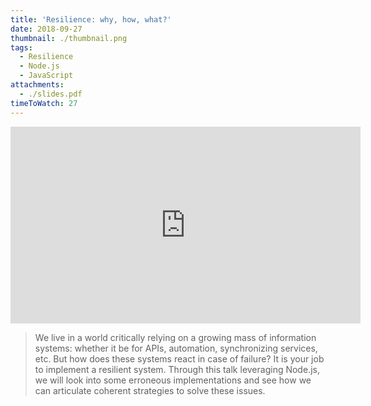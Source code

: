 ```yaml
---
title: 'Resilience: why, how, what?'
date: 2018-09-27
thumbnail: ./thumbnail.png
tags:
  - Resilience
  - Node.js
  - JavaScript
attachments:
  - ./slides.pdf
timeToWatch: 27
---
```


<iframe width="560" height="315" src="https://www.youtube-nocookie.com/embed/szkeEneWsGM?rel=0&showinfo=0&start=3272&end=4834" frameborder="0" allow="autoplay; encrypted-media" allowfullscreen></iframe>

> We live in a world critically relying on a growing mass of information
> systems: whether it be for APIs, automation, synchronizing services, etc.
> But how does these systems react in case of failure? It is your job to
> implement a resilient system. Through this talk leveraging Node.js, we will
> look into some erroneous implementations and see how we can articulate
> coherent strategies to solve these issues.
